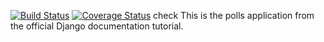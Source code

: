 [![Build Status](https://app.travis-ci.com/ShreyashDhamane/software-engineering-assignment.svg?branch=main)](https://app.travis-ci.com/ShreyashDhamane/software-engineering-assignment)
[![Coverage Status](https://coveralls.io/repos/github/ShreyashDhamane/software-engineering-assignment/badge.svg?branch=main)](https://coveralls.io/github/ShreyashDhamane/software-engineering-assignment?branch=main)
check
This is the polls application from the official Django documentation tutorial.
